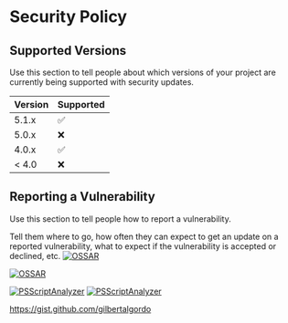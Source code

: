 # Security Policy

## Supported Versions

Use this section to tell people about which versions of your project are
currently being supported with security updates.

| Version | Supported          |
| ------- | ------------------ |
| 5.1.x   | :white_check_mark: |
| 5.0.x   | :x:                |
| 4.0.x   | :white_check_mark: |
| < 4.0   | :x:                |

## Reporting a Vulnerability

Use this section to tell people how to report a vulnerability.

Tell them where to go, how often they can expect to get an update on a
reported vulnerability, what to expect if the vulnerability is accepted or
declined, etc.
[![OSSAR](https://github.com/webrtc-org/samples/actions/workflows/ossar.yml/badge.svg?branch=gh-pages)](https://github.com/webrtc-org/samples/actions/workflows/ossar.yml)

[![OSSAR](https://github.com/webrtc-org/samples/actions/workflows/ossar.yml/badge.svg)](https://github.com/webrtc-org/samples/actions/workflows/ossar.yml)

[![PSScriptAnalyzer](https://github.com/webrtc-org/samples/actions/workflows/powershell.yml/badge.svg?branch=gh-pages)](https://github.com/webrtc-org/samples/actions/workflows/powershell.yml)
[![PSScriptAnalyzer](https://github.com/webrtc-org/samples/actions/workflows/powershell.yml/badge.svg)](https://github.com/webrtc-org/samples/actions/workflows/powershell.yml)

https://gist.github.com/gilbertalgordo
